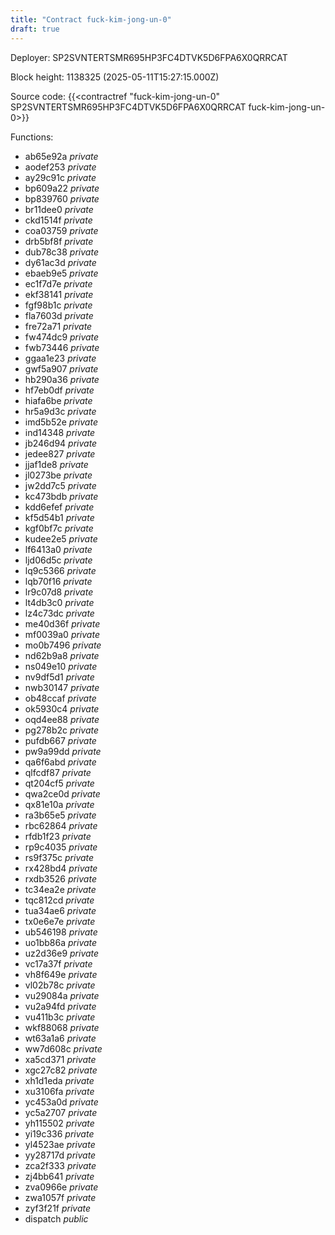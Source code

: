 ```yaml
---
title: "Contract fuck-kim-jong-un-0"
draft: true
---
```

Deployer: SP2SVNTERTSMR695HP3FC4DTVK5D6FPA6X0QRRCAT


 



Block height: 1138325 (2025-05-11T15:27:15.000Z)

Source code: {{<contractref "fuck-kim-jong-un-0" SP2SVNTERTSMR695HP3FC4DTVK5D6FPA6X0QRRCAT fuck-kim-jong-un-0>}}

Functions:

* ab65e92a _private_
* aodef253 _private_
* ay29c91c _private_
* bp609a22 _private_
* bp839760 _private_
* br11dee0 _private_
* ckd1514f _private_
* coa03759 _private_
* drb5bf8f _private_
* dub78c38 _private_
* dy61ac3d _private_
* ebaeb9e5 _private_
* ec1f7d7e _private_
* ekf38141 _private_
* fgf98b1c _private_
* fla7603d _private_
* fre72a71 _private_
* fw474dc9 _private_
* fwb73446 _private_
* ggaa1e23 _private_
* gwf5a907 _private_
* hb290a36 _private_
* hf7eb0df _private_
* hiafa6be _private_
* hr5a9d3c _private_
* imd5b52e _private_
* ind14348 _private_
* jb246d94 _private_
* jedee827 _private_
* jjaf1de8 _private_
* jl0273be _private_
* jw2dd7c5 _private_
* kc473bdb _private_
* kdd6efef _private_
* kf5d54b1 _private_
* kgf0bf7c _private_
* kudee2e5 _private_
* lf6413a0 _private_
* ljd06d5c _private_
* lq9c5366 _private_
* lqb70f16 _private_
* lr9c07d8 _private_
* lt4db3c0 _private_
* lz4c73dc _private_
* me40d36f _private_
* mf0039a0 _private_
* mo0b7496 _private_
* nd62b9a8 _private_
* ns049e10 _private_
* nv9df5d1 _private_
* nwb30147 _private_
* ob48ccaf _private_
* ok5930c4 _private_
* oqd4ee88 _private_
* pg278b2c _private_
* pufdb667 _private_
* pw9a99dd _private_
* qa6f6abd _private_
* qlfcdf87 _private_
* qt204cf5 _private_
* qwa2ce0d _private_
* qx81e10a _private_
* ra3b65e5 _private_
* rbc62864 _private_
* rfdb1f23 _private_
* rp9c4035 _private_
* rs9f375c _private_
* rx428bd4 _private_
* rxdb3526 _private_
* tc34ea2e _private_
* tqc812cd _private_
* tua34ae6 _private_
* tx0e6e7e _private_
* ub546198 _private_
* uo1bb86a _private_
* uz2d36e9 _private_
* vc17a37f _private_
* vh8f649e _private_
* vl02b78c _private_
* vu29084a _private_
* vu2a94fd _private_
* vu411b3c _private_
* wkf88068 _private_
* wt63a1a6 _private_
* ww7d608c _private_
* xa5cd371 _private_
* xgc27c82 _private_
* xh1d1eda _private_
* xu3106fa _private_
* yc453a0d _private_
* yc5a2707 _private_
* yh115502 _private_
* yi19c336 _private_
* yl4523ae _private_
* yy28717d _private_
* zca2f333 _private_
* zj4bb641 _private_
* zva0966e _private_
* zwa1057f _private_
* zyf3f21f _private_
* dispatch _public_
